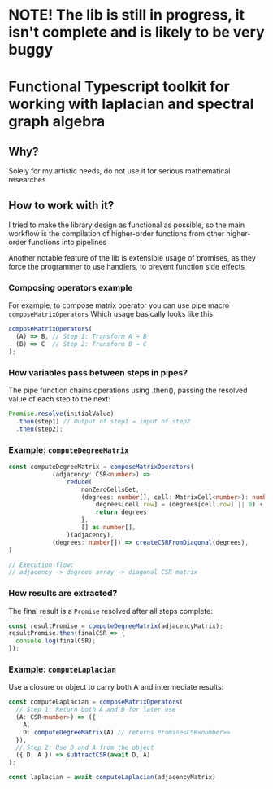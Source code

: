 # NOTE! The lib is still in progress, it isn't complete and is likely to be very buggy

# Functional Typescript toolkit for working with laplacian and spectral graph algebra

## Why?

Solely for my artistic needs, do not use it for serious mathematical researches

## How to work with it?

I tried to make the library design as functional as possible, so the main workflow is 
the compilation of higher-order functions from other higher-order functions into pipelines

Another notable feature of the lib is extensible usage of promises, as they force 
the programmer to use handlers, to prevent function side effects

### Composing operators example 

For example, to compose matrix operator you can use pipe macro `composeMatrixOperators`
Which usage basically looks like this:

```ts
composeMatrixOperators(
  (A) => B, // Step 1: Transform A → B
  (B) => C  // Step 2: Transform B → C
);
```

### How variables pass between steps in pipes?

The pipe function chains operations using .then(), passing the resolved 
value of each step to the next:

```ts
Promise.resolve(initialValue)
  .then(step1) // Output of step1 → input of step2
  .then(step2);
```

### Example: `computeDegreeMatrix`

```ts
const computeDegreeMatrix = composeMatrixOperators(
            (adjacency: CSR<number>) =>
                reduce(
                    nonZeroCellsGet,
                    (degrees: number[], cell: MatrixCell<number>): number[] => {
                        degrees[cell.row] = (degrees[cell.row] || 0) + cell.val
                        return degrees
                    },
                    [] as number[],
                )(adjacency),
            (degrees: number[]) => createCSRFromDiagonal(degrees),
)

// Execution flow:
// adjacency -> degrees array -> diagonal CSR matrix
```

### How results are extracted?

The final result is a `Promise` resolved after all steps complete:

```ts
const resultPromise = computeDegreeMatrix(adjacencyMatrix);
resultPromise.then(finalCSR => {
  console.log(finalCSR);
});
```

### Example: `computeLaplacian`

Use a closure or object to carry both A and intermediate results:

```ts
const computeLaplacian = composeMatrixOperators(
  // Step 1: Return both A and D for later use
  (A: CSR<number>) => ({
    A,
    D: computeDegreeMatrix(A) // returns Promise<CSR<number>>
  }),
  // Step 2: Use D and A from the object
  ({ D, A }) => subtractCSR(await D, A)
);

const laplacian = await computeLaplacian(adjacencyMatrix)
```
